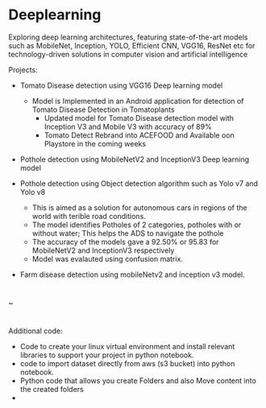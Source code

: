# Deeplearning
Exploring deep learning architectures, featuring state-of-the-art models such as MobileNet, Inception, YOLO, Efficient CNN, VGG16, ResNet etc for technology-driven solutions in computer vision and artificial intelligence
  
Projects:  
* Tomato Disease detection using VGG16 Deep learning model  
    * Model is Implemented in an Android application for detection of Tomato Disease Detection in Tomatoplants
        * Updated model for Tomato Disease detection model with Inception V3 and Mobile V3 with accuracy of 89%
        * Tomato Detect Rebrand into ACEFOOD and Available oon Playstore in the coming weeks 
* Pothole detection using MobileNetV2 and InceptionV3 Deep learning model  
* Pothole detection using Object detection algorithm such as Yolo v7 and Yolo v8   
  * This is aimed as a solution for autonomous cars in regions of the world with terible road conditions.   
  * The model identifies Potholes of 2 categories, potholes with or without water; This helps the ADS to navigate the pothole
  * The accuracy of the models gave a 92.50% or 95.83 for MobileNetV2 and InceptionV3 respectively
  * Model was evalauted using confusion matrix.

* Farm disease detection using mobileNetv2 and inception v3 model. 

#
~
#


Additional code:  
- Code to create your linux virtual environment and install relevant libraries to support your project in python notebook.
- code to import dataset directly from aws (s3 bucket) into python notebook.
- Python code that allows you create Folders and also Move content into the created folders
- 
